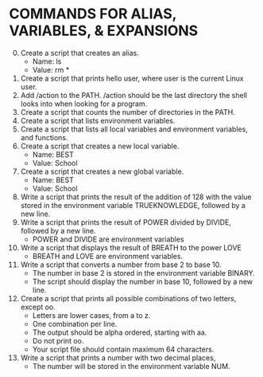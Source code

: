 # COMMANDS FOR ALIAS, VARIABLES, & EXPANSIONS

0. Create a script that creates an alias.
	- Name: ls
	- Value: rm *
1. Create a script that prints hello user, where user is the current Linux user.
2. Add /action to the PATH. /action should be the last directory the shell looks into when looking for a program.
3. Create a script that counts the number of directories in the PATH.
4. Create a script that lists environment variables.
5. Create a script that lists all local variables and environment variables, and functions.
6. Create a script that creates a new local variable.
	- Name: BEST
	- Value: School
7. Create a script that creates a new global variable.
	- Name: BEST
	- Value: School
8. Write a script that prints the result of the addition of 128 with the value stored in the environment variable TRUEKNOWLEDGE, followed by a new line.
9. Write a script that prints the result of POWER divided by DIVIDE, followed by a new line.
	- POWER and DIVIDE are environment variables
10. Write a script that displays the result of BREATH to the power LOVE
	- BREATH and LOVE are environment variables.
11. Write a script that converts a number from base 2 to base 10.
	- The number in base 2 is stored in the environment variable BINARY.
	- The script should display the number in base 10, followed by a new line.
12. Create a script that prints all possible combinations of two letters, except oo.
	- Letters are lower cases, from a to z.
	- One combination per line.
	- The output should be alpha ordered, starting with aa.
	- Do not print oo.
	- Your script file should contain maximum 64 characters.
13. Write a script that prints a number with two decimal places,
	- The number will be stored in the environment variable NUM.
